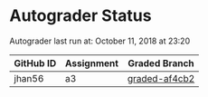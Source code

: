 # Autograder Status
Autograder last run at: October 11, 2018 at 23:20

| GitHub ID | Assignment | Graded Branch |
|-----------|------------|---------------|
| jhan56 | a3 | [graded-af4cb2](https://github.com/Fall2018COMP401-001/a3-jhan56/tree/graded-af4cb2) | 
